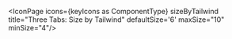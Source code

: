 <script lang="ts">
  import type { ComponentType } from 'svelte';
  import { IconPage, filterIconsByKeyword } from 'runes-webkit'
  import * as icons from 'runes-webkit'

  const keywordsToInclude = 'Outline';
  const keyIcons = filterIconsByKeyword(icons, keywordsToInclude);
</script>

<IconPage icons={keyIcons as ComponentType} sizeByTailwind title="Three Tabs: Size by Tailwind" defaultSize='6' maxSize="10" minSize="4"/>